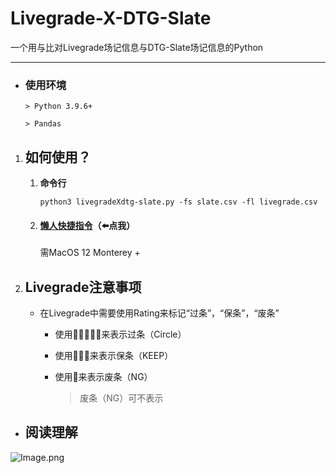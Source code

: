 # Livegrade-X-DTG-Slate

一个用与比对Livegrade场记信息与DTG-Slate场记信息的Python

---

- ### 使用环境

      > Python 3.9.6+

      > Pandas

1. ## 如何使用？
   1. **命令行**

      `python3 livegradeXdtg-slate.py -fs slate.csv -fl livegrade.csv`

   1. #### [懒人快捷指令](https://www.icloud.com/shortcuts/9efbba52180a42ec971afc7519c2946d)（⬅️点我）

      需MacOS 12 Monterey +

2. ## Livegrade注意事项
   + 在Livegrade中需要使用Rating来标记“过条”，“保条”，“废条”
      - 使用🌟🌟🌟🌟🌟来表示过条（Circle）
      - 使用🌟🌟🌟来表示保条（KEEP）
      - 使用🌟来表示废条（NG）

         > 废条（NG）可不表示

- ## 阅读理解

![Image.png](https://res.craft.do/user/full/69e79654-3209-1fb2-a0b1-6e6353d11c7f/doc/F754BB7C-893F-4F4F-A544-2B31F659DD86/FC20AE30-06F7-45DD-8D89-60AE7284EF0E_2/vxRPf1pbP0zpsa82vPrvBDDNqwpZT3Hkxe39xwTTDfAz/Image.png)

